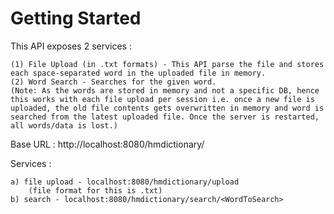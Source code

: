 # Getting Started

This API exposes 2 services :

	(1) File Upload (in .txt formats) - This API parse the file and stores each space-separated word in the uploaded file in memory. 
	(2) Word Search - Searches for the given word. 
	(Note: As the words are stored in memory and not a specific DB, hence this works with each file upload per session i.e. once a new file is uploaded, the old file contents gets overwritten in memory and word is searched from the latest uploaded file. Once the server is restarted, all words/data is lost.)

Base URL : http://localhost:8080/hmdictionary/

Services : 
	
	a) file upload - localhost:8080/hmdictionary/upload
		(file format for this is .txt)
	b) search - localhost:8080/hmdictionary/search/<WordToSearch>
